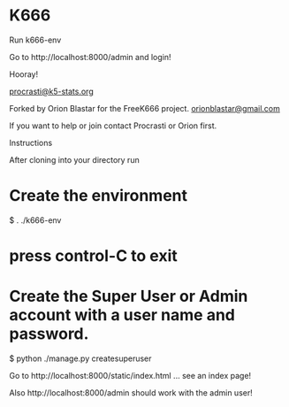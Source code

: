 # K666

Run k666-env

Go to http://localhost:8000/admin and login!

Hooray!

procrasti@k5-stats.org

Forked by Orion Blastar for the FreeK666 project.
orionblastar@gmail.com

If you want to help or join contact Procrasti or Orion first.

Instructions

After cloning into your directory run

# Create the environment
$ . ./k666-env

# press control-C to exit

# Create the Super User or Admin account with a user name and password.
$ python ./manage.py createsuperuser

Go to http://localhost:8000/static/index.html ... see an index page!

Also http://localhost:8000/admin should work with the admin user!

